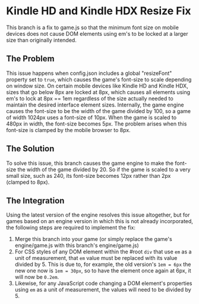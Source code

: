 Kindle HD and Kindle HDX Resize Fix
===================================

This branch is a fix to game.js so that the minimum font size on mobile devices does not cause DOM elements using em's to be locked at a larger size than originally intended.

The Problem
-----------
This issue happens when config.json includes a global "resizeFont" property set to `true`, which causes the game's font-size to scale depending on window size. On certain mobile devices like Kindle HD and Kindle HDX, sizes that go below 8px are locked at 8px, which causes all elements using em's to lock at 8px == 1em regardless of the size actually needed to maintain the desired interface element sizes. Internally, the game engine causes the font-size to be the width of the game divided by 100, so a game of width 1024px uses a font-size of 10px. When the game is scaled to 480px in width, the font-size becomes 5px. The problem arises when this font-size is clamped by the mobile browser to 8px.

The Solution
------------
To solve this issue, this branch causes the game engine to make the font-size the width of the game divided by 20. So if the game is scaled to a very small size, such as 240, its font-size becomes 12px rather than 2px (clamped to 8px).

The Integration
---------------
Using the latest version of the engine resolves this issue altogether, but for games based on an engine version in which this is not already incorporated, the following steps are required to implement the fix:
1. Merge this branch into your game (or simply replace the game's engine/game.js with this branch's engine/game.js)
2. For CSS styles of any DOM element within the #root `div` that use `em` as a unit of measurement, that `em` value must be replaced with its value divided by 5. This is due to, for example, the old version's `1em = 6px` the new one now is `1em = 30px`, so to have the element once again at 6px, it will now be `0.2em`.
3. Likewise, for any JavaScript code changing a DOM element's properties using `em` as a unit of measurement, the values will need to be divided by 5.
